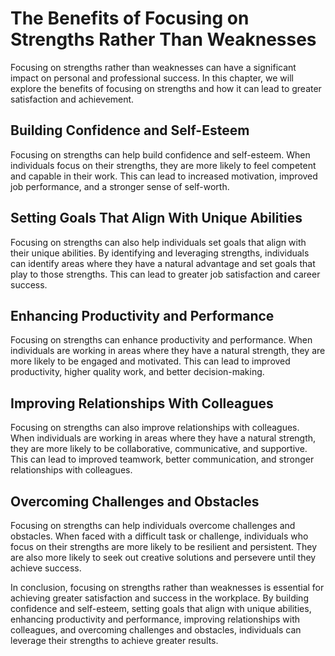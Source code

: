 The Benefits of Focusing on Strengths Rather Than Weaknesses
=============================================================================================================

Focusing on strengths rather than weaknesses can have a significant impact on personal and professional success. In this chapter, we will explore the benefits of focusing on strengths and how it can lead to greater satisfaction and achievement.

Building Confidence and Self-Esteem
-----------------------------------

Focusing on strengths can help build confidence and self-esteem. When individuals focus on their strengths, they are more likely to feel competent and capable in their work. This can lead to increased motivation, improved job performance, and a stronger sense of self-worth.

Setting Goals That Align With Unique Abilities
----------------------------------------------

Focusing on strengths can also help individuals set goals that align with their unique abilities. By identifying and leveraging strengths, individuals can identify areas where they have a natural advantage and set goals that play to those strengths. This can lead to greater job satisfaction and career success.

Enhancing Productivity and Performance
--------------------------------------

Focusing on strengths can enhance productivity and performance. When individuals are working in areas where they have a natural strength, they are more likely to be engaged and motivated. This can lead to improved productivity, higher quality work, and better decision-making.

Improving Relationships With Colleagues
---------------------------------------

Focusing on strengths can also improve relationships with colleagues. When individuals are working in areas where they have a natural strength, they are more likely to be collaborative, communicative, and supportive. This can lead to improved teamwork, better communication, and stronger relationships with colleagues.

Overcoming Challenges and Obstacles
-----------------------------------

Focusing on strengths can help individuals overcome challenges and obstacles. When faced with a difficult task or challenge, individuals who focus on their strengths are more likely to be resilient and persistent. They are also more likely to seek out creative solutions and persevere until they achieve success.

In conclusion, focusing on strengths rather than weaknesses is essential for achieving greater satisfaction and success in the workplace. By building confidence and self-esteem, setting goals that align with unique abilities, enhancing productivity and performance, improving relationships with colleagues, and overcoming challenges and obstacles, individuals can leverage their strengths to achieve greater results.
